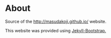 # About

Source of the <http://masudakoji.github.io/> website.

This website was provided using [Jekyll-Bootstrap.](http://jekyllbootstrap.com)
